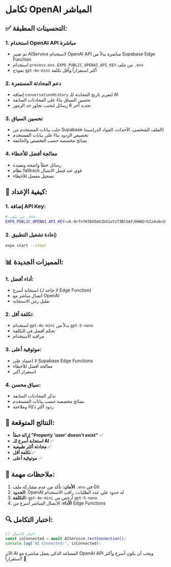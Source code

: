 # تكامل OpenAI المباشر

## ✅ **التحسينات المطبقة:**

### 1. **استخدام OpenAI API مباشرة**
- تم تغيير AIService لاستخدام OpenAI API مباشرة بدلاً من Supabase Edge Function
- استخدام `process.env.EXPO_PUBLIC_OPENAI_API_KEY` من ملف `.env`
- نموذج `gpt-4o-mini` أكثر استقراراً وأقل تكلفة

### 2. **دعم المحادثة المستمرة**
- إضافة `conversationHistory` لتمرير تاريخ المحادثة للـ AI
- تحسين السياق بناءً على المحادثات السابقة
- تحديد آخر 6 رسائل لتجنب تجاوز حد الرموز

### 3. **تحسين السياق**
- جلب بيانات المستخدم من Supabase (الملف الشخصي، الأحداث، المواد الدراسية)
- تخصيص الردود بناءً على بيانات المستخدم
- نصائح مخصصة حسب التخصص والجامعة

### 4. **معالجة أفضل للأخطاء**
- رسائل خطأ واضحة ومفيدة
- نظام fallback قوي عند فشل الاتصال
- تسجيل مفصل للأخطاء

## 🔧 **كيفية الإعداد:**

### 1. **إضافة API Key:**
```bash
# في ملف .env
EXPO_PUBLIC_OPENAI_API_KEY=sk-0r7vYH3bX5mX1bX1uYzT3BlbkFJHHW2rGZz4u6v3m8H2r8
```

### 2. **إعادة تشغيل التطبيق:**
```bash
expo start --clear
```

## 📊 **المميزات الجديدة:**

### 1. **أداء أفضل:**
- استجابة أسرع (لا حاجة لـ Edge Function)
- اتصال مباشر مع OpenAI
- تقليل زمن الاستجابة

### 2. **تكلفة أقل:**
- استخدام `gpt-4o-mini` بدلاً من `gpt-5-nano`
- تحكم أفضل في التكلفة
- مراقبة الاستخدام

### 3. **موثوقية أعلى:**
- لا اعتماد على Supabase Edge Functions
- معالجة أفضل للأخطاء
- استقرار أكبر

### 4. **سياق محسن:**
- تذكر المحادثات السابقة
- نصائح مخصصة حسب بيانات المستخدم
- ردود أكثر ذكاءً وملاءمة

## 🚀 **النتائج المتوقعة:**

- **إزالة خطأ "Property 'user' doesn't exist"** ✅
- **استجابة أسرع للـ AI** ✅
- **محادثة أكثر طبيعية** ✅
- **تكلفة أقل** ✅
- **موثوقية أعلى** ✅

## 📝 **ملاحظات مهمة:**

1. **الأمان:** تأكد من عدم مشاركة ملف `.env` في Git
2. **الحدود:** OpenAI له حدود على عدد الطلبات، راقب الاستخدام
3. **التكلفة:** `gpt-4o-mini` أرخص من `gpt-5-nano`
4. **الأداء:** الاتصال المباشر أسرع من Edge Functions

## 🔍 **اختبار التكامل:**

```typescript
// اختبار الاتصال
const isConnected = await AIService.testConnection();
console.log('AI Connected:', isConnected);
```

الآن AI المساعد الذكي يعمل مباشرة مع OpenAI API ويجب أن يكون أسرع وأكثر استقراراً! 🎉
